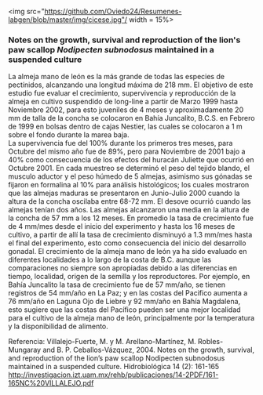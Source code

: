 
<img src="https://github.com/Oviedo24/Resumenes-labgen/blob/master/img/cicese.jpg"/ width = 15%>

### Notes on the growth, survival and reproduction of the lion's paw scallop *Nodipecten subnodosus* maintained in a suspended culture


La almeja mano de león es la más grande de todas las especies de pectínidos, alcanzando una longitud máxima de 218 mm. El objetivo de este estudio fue evaluar el crecimiento, supervivencia y reproducción de la almeja en cultivo suspendido de long-line a partir de Marzo 1999 hasta Noviembre 2002, para esto juveniles de 4 meses y aproximadamente 20 mm de talla de la concha se colocaron en Bahía Juncalito, B.C.S. en Febrero de 1999 en bolsas dentro de cajas Nestier, las cuales se colocaron a 1 m sobre el fondo durante la marea baja.  
La supervivencia fue del 100% durante los primeros tres meses, para Octubre del mismo año fue de 89%, pero para Noviembre de 2001 bajo a 40% como consecuencia de los efectos del huracán Juliette que ocurrió en Octubre 2001.
En cada muestreo se determinó el peso del tejido blando, el musculo aductor y el peso húmedo de 5 almejas, asimismo sus gónadas se fijaron en formalina al 10% para análisis histológicos; los cuales mostraron que las almejas maduras se presentaron en Junio-Julio 2000 cuando la altura de la concha oscilaba entre 68-72 mm. El desove ocurrió cuando las almejas tenían dos años. Las almejas alcanzaron una media en la altura de la concha de 57 mm a los 12 meses. En promedio la tasa de crecimiento fue de 4 mm/mes desde el inicio del experimento y hasta los 16 meses de cultivo, a partir de allí la tasa de crecimiento disminuyó a 1.3 mm/mes hasta el final del experimento, esto como consecuencia del inicio del desarrollo gonadal.
El crecimiento de la almeja mano de león ya ha sido evaluado en diferentes localidades a lo largo de la costa de B.C. aunque las comparaciones no siempre son apropiadas debido a las diferencias en tiempo, localidad, origen de la semilla y los reproductores. Por ejemplo, en Bahía Juncalito la tasa de crecimiento fue de 57 mm/año, se tienen registros de 54 mm/año en La Paz; y en las costas del Pacifico aumenta a 76 mm/año en Laguna Ojo de Liebre y 92 mm/año en Bahía Magdalena, esto sugiere que las costas del Pacífico pueden ser una mejor localidad para el cultivo de la almeja mano de león, principalmente por la temperatura y la disponibilidad de alimento.


Referencia: Villalejo-Fuerte, M. y M. Arellano-Martínez, M. Robles-Mungaray and B. P. Ceballos-Vázquez, 2004. Notes on the growth, survival, and reproduction of the lion’s paw scallop Nodipecten subnodosus maintained in a suspended culture. Hidrobiológica 14 (2): 161-165 
http://investigacion.izt.uam.mx/rehb/publicaciones/14-2PDF/161-165NC%20VILLALEJO.pdf
